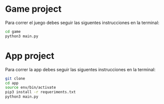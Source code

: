 # Game project

Para correr el juego debes seguir las siguentes instrucciones en la terminal:
```sh
cd game
python3 main.py
```

# App project

Para correr la app debes seguir las siguentes instrucciones en la terminal:
```sh
git clone
cd app
source env/bin/activate
pip3 install -r requeriments.txt
python3 main.py
```